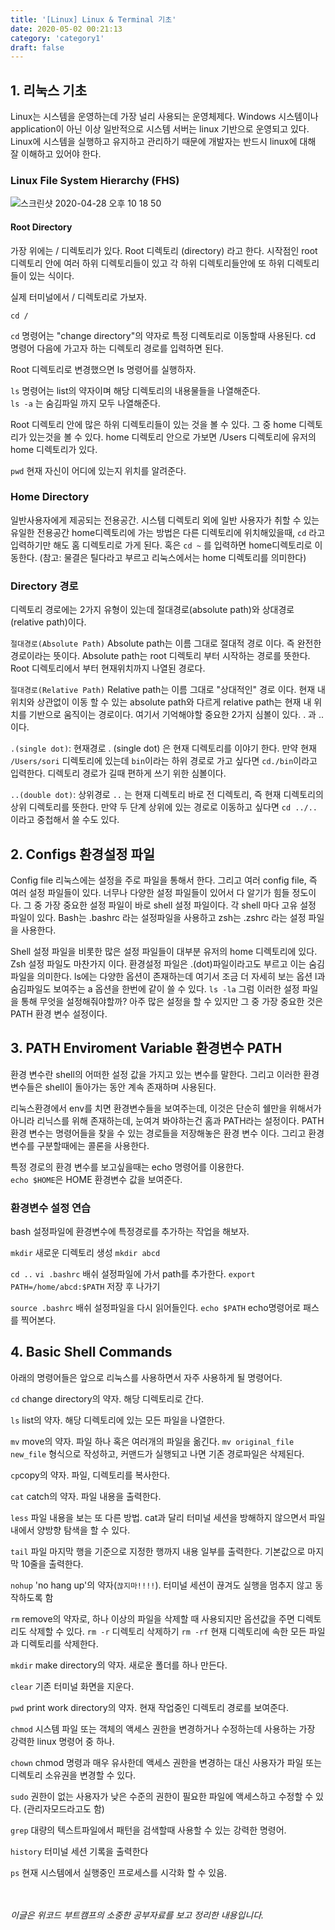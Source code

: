 ```yaml
---
title: '[Linux] Linux & Terminal 기초'
date: 2020-05-02 00:21:13
category: 'category1'
draft: false
---
```


## 1. 리눅스 기초

Linux는 시스템을 운영하는데 가장 널리 사용되는 운영체제다. Windows 시스템이나 application이 아닌 이상 일반적으로 시스템 서버는 linux 기반으로 운영되고 있다. Linux에 시스템을 실행하고 유지하고 관리하기 때문에 개발자는 반드시 linux에 대해 잘 이해하고 있어야 한다.

### Linux File System Hierarchy (FHS)

![스크린샷 2020-04-28 오후 10 18 50](https://user-images.githubusercontent.com/60246689/80796375-f868c000-8bd9-11ea-88c4-bdcdfaba14ee.png)

#### Root Directory

가장 위에는 / 디렉토리가 있다. Root 디렉토리 (directory) 라고 한다.
시작점인 root 디렉토리 안에 여러 하위 디렉토리들이 있고 각 하위 디렉토리들안에 또 하위 디렉토리 들이 있는 식이다.

실제 터미널에서 / 디렉토리로 가보자.

`cd /`

`cd` 명령어는 "change directory"의 약자로 특정 디렉토리로 이동할때 사용된다. cd 명령어 다음에 가고자 하는 디렉토리 경로를 입력하면 된다.

Root 디렉토리로 변경했으면 ls 명령어를 실행하자.

`ls` 명령어는 list의 약자이며 해당 디렉토리의 내용물들을 나열해준다. <br>
`ls -a` 는 숨김파일 까지 모두 나열해준다.

Root 디렉토리 안에 많은 하위 디렉토리들이 있는 것을 볼 수 있다. 그 중 home 디렉토리가 있는것을 볼 수 있다. home 디렉토리 안으로 가보면 /Users 디렉토리에 유저의 home 디렉토리가 있다.

`pwd` 현재 자신이 어디에 있는지 위치를 알려준다.

### Home Directory

일반사용자에게 제공되는 전용공간.
시스템 디렉토리 외에 일반 사용자가 취할 수 있는 유일한 전용공간
home디렉토리에 가는 방법은 다른 디렉토리에 위치해있을때,
`cd` 라고 입력하기만 해도 홈 디렉토리로 가게 된다.
혹은 `cd ~` 를 입력하면 home디렉토리로 이동한다.
(참고: 물결은 틸다라고 부르고 리눅스에서는 home 디렉토리를 의미한다)

### Directory 경로

디렉토리 경로에는 2가지 유형이 있는데 절대경로(absolute path)와 상대경로(relative path)이다.

`절대경로(Absolute Path)`
Absolute path는 이름 그대로 절대적 경로 이다. 즉 완전한 경로이라는 뜻이다. Absolute path는 root 디렉토리 부터 시작하는 경로를 뜻한다. Root 디렉토리에서 부터 현재위치까지 나열된 경로다.

`절대경로(Relative Path)`
Relative path는 이름 그대로 "상대적인" 경로 이다. 현재 내 위치와 상관없이 이동 할 수 있는 absolute path와 다르게 relative path는 현재 내 위치를 기반으로 움직이는 경로이다. 여기서 기억해야할 중요한 2가지 심볼이 있다. . 과 .. 이다.

`.(single dot)`: 현재경로
. (single dot) 은 현재 디렉토리를 이야기 한다.
만약 현재 `/Users/sori` 디렉토리에 있는데 `bin`이라는 하위 경로로 가고 싶다면 `cd./bin`이라고 입력한다. 디렉토리 경로가 길때 편하게 쓰기 위한 심볼이다.

`..(double dot)`: 상위경로
`..` 는 현재 디렉토리 바로 전 디렉토리, 즉 현재 디렉토리의 상위 디렉토리를 뜻한다.
만약 두 단계 상위에 있는 경로로 이동하고 싶다면 `cd ../..` 이라고 중첩해서 쓸 수도 있다.

## 2. Configs 환경설정 파일

Config file
리눅스에는 설정을 주로 파일을 통해서 한다. 그리고 여러 config file, 즉 여러 설정 파일들이 있다. 너무나 다양한 설정 파일들이 있어서 다 알기가 힘들 정도이다. 그 중 가장 중요한 설정 파일이 바로 shell 설정 파일이다. 각 shell 마다 고유 설정 파일이 있다. Bash는 .bashrc 라는 설정파일을 사용하고 zsh는 .zshrc 라는 설정 파일을 사용한다.

Shell 설정 파일을 비롯한 많은 설정 파일들이 대부분 유저의 home 디렉토리에 있다. Zsh 설정 파일도 마찬가지 이다.
환경설정 파일은 .(dot)파일이라고도 부르고 이는 숨김파일을 의미한다.
ls에는 다양한 옵션이 존재하는데 여기서 조금 더 자세히 보는 옵션 l과 숨김파일도 보여주는 a 옵션을 한번에 같이 쓸 수 있다.
`ls -la`
그럼 이러한 설정 파일을 통해 무엇을 설정해줘야할까?
아주 많은 설정을 할 수 있지만 그 중 가장 중요한 것은 PATH 환경 변수 설정이다.

## 3. PATH Enviroment Variable 환경변수 PATH

환경 변수란 shell의 어떠한 설정 값을 가지고 있는 변수를 말한다. 그리고 이러한 환경 변수들은 shell이 돌아가는 동안 계속 존재하며 사용된다.

리눅스환경에서 env를 치면 환경변수들을 보여주는데, 이것은 단순히 쉘만을 위해서가 아니라 리닉스를 위해 존재하는데, 눈여겨 봐야하는건 홈과 PATH라는 설정이다. PATH 환경 변수는 명령어들을 찾을 수 있는 경로들을 저장해놓은 환경 변수 이다.
그리고 환경변수를 구분할때에는 콜론을 사용한다.

특정 경로의 환경 변수를 보고싶을때는 echo 명령어를 이용한다. <br>
`echo $HOME`은 HOME 환경변수 값을 보여준다.

### 환경변수 설정 연습

bash 설정파일에 환경변수에 특정경로를 추가하는 작업을 해보자.

`mkdir` 새로운 디렉토리 생성
`mkdir abcd`

`cd ..`
`vi .bashrc` 배쉬 설정파일에 가서 path를 추가한다.
`export PATH=/home/abcd:$PATH` 저장 후 나가기

`source .bashrc` 배쉬 설정파일을 다시 읽어들인다.
`echo $PATH` echo명령어로 패스를 찍어본다.

## 4. Basic Shell Commands

아래의 명령어들은 앞으로 리눅스를 사용하면서 자주 사용하게 될 명령어다.

`cd` change directory의 약자. 해당 디렉토리로 간다.

`ls` list의 약자. 해당 디렉토리에 있는 모든 파일을 나열한다.

`mv` move의 약자. 파일 하나 혹은 여러개의 파일을 옮긴다.
`mv original_file new_file` 형식으로 작성하고, 커맨드가 실행되고 나면 기존 경로파일은 삭제된다.

`cp`copy의 약자. 파일, 디렉토리를 복사한다.

`cat` catch의 약자. 파일 내용을 출력한다.

`less` 파일 내용을 보는 또 다른 방법. cat과 달리 터미널 세션을 방해하지 않으면서 파일 내에서 양방향 탐색을 할 수 있다.

`tail` 파일 마지막 행을 기준으로 지정한 행까지 내용 일부를 출력한다. 기본값으로 마지막 10줄을 출력한다.

`nohup` 'no hang up'의 약자(`끊지마!!!!`). 터미널 세션이 끊겨도 실행을 멈추지 않고 동작하도록 함

`rm` remove의 약자로, 하나 이상의 파일을 삭제할 때 사용되지만 옵션값을 주면 디렉토리도 삭제할 수 있다.
`rm -r` 디렉토리 삭제하기
`rm -rf` 현재 디렉토리에 속한 모든 파일과 디렉토리를 삭제한다.

`mkdir` make directory의 약자. 새로운 폴더를 하나 만든다.

`clear` 기존 터미널 화면을 지운다.

`pwd` print work directory의 약자. 현재 작업중인 디렉토리 경로를 보여준다.

`chmod` 시스템 파일 또는 객체의 액세스 권한을 변경하거나 수정하는데 사용하는 가장 강력한 linux 명령어 중 하나.

`chown` chmod 명령과 매우 유사한데 액세스 권한을 변경하는 대신 사용자가 파일 또는 디렉토리 소유권을 변경할 수 있다.

`sudo` 권한이 없는 사용자가 낮은 수준의 권한이 필요한 파일에 액세스하고 수정할 수 있다. (관리자모드라고도 함)

`grep` 대량의 텍스트파일에서 패턴을 검색할때 사용할 수 있는 강력한 명령어.

`history` 터미널 세션 기록을 출력한다

`ps` 현재 시스템에서 실행중인 프로세스를 시각화 할 수 있음.
<br>
<br>
<br>

_이글은 위코드 부트캠프의 소중한 공부자료를 보고 정리한 내용입니다._
